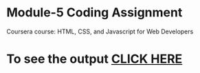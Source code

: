 
# Module-5 Coding Assignment

Coursera course: HTML, CSS, and Javascript for Web Developers

# To see the output [CLICK HERE](s-naveenkumar-001.github.io/Coursera-HTML-CSS-and-JavaScript-for-Web-Developers/Assignments/module-5/index.html)
